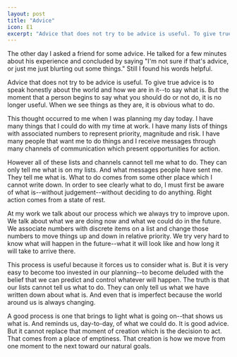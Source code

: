 ```yaml
---
layout: post
title: "Advice"
icon: E1
excerpt: "Advice that does not try to be advice is useful. To give true advice is to speak honestly about the world and how we are in it--to say what is. But the moment that a person begins to say what you should do or not do, it is no longer useful. When we see things as they are, it is obvious what to do."
---
```


The other day I asked a friend for some advice.  He talked for a few minutes about his experience and concluded by saying "I'm not sure if that's advice, or just me just blurting out some things."   Still I found his words helpful.

Advice that does not try to be advice is useful.  To give true advice is to speak honestly about the world and how we are in it--to say what is.  But the moment that a person begins to say what you should do or not do, it is no longer useful.  When we see things as they are, it is obvious what to do.

This thought occurred to me when I was planning my day today.  I have many things that I could do with my time at work.  I have many lists of things with associated numbers to represent priority, magnitude and risk.  I have many people that want me to do things and I receive messages through many channels of communication which present opportunities for action.

However all of these lists and channels cannot tell me what to do.  They can only tell me what is on my lists.  And what messages people have sent me.  They tell me what is.  What to do comes from some other place which I cannot write down.  In order to see clearly what to do, I must first be aware of what is--without judgement--without deciding to do anything.  Right action comes from a state of rest.

At my work we talk about our process which we always try to improve upon.  We talk about what we are doing now and what we could do in the future.  We associate numbers with discrete items on a list and change those numbers to move things up and down in relative priority.  We try very hard to know what will happen in the future--what it will look like and how long it will take to arrive there.

This process is useful because it forces us to consider what is.  But it is very easy to become too invested in our planning--to become deluded with the belief that we can predict and control whatever will happen.  The truth is that our lists cannot tell us what to do.  They can only tell us what we have written down about what is.  And even that is imperfect because the world around us is always changing.

A good process is one that brings to light what is going on--that shows us what is.  And reminds us, day-to-day, of what we could do.  It is good advice.  But it cannot replace that moment of creation which is the decision to act.  That comes from a place of emptiness.  That creation is how we move from one moment to the next toward our natural goals.